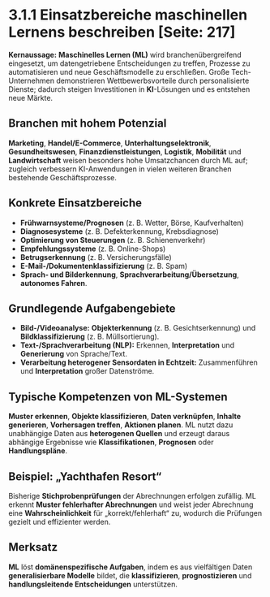 # 3.1.1 Einsatzbereiche maschinellen Lernens beschreiben [Seite: 217]

**Kernaussage:** **Maschinelles Lernen (ML)** wird branchenübergreifend eingesetzt, um datengetriebene Entscheidungen zu treffen, Prozesse zu automatisieren und neue Geschäftsmodelle zu erschließen. Große Tech-Unternehmen demonstrieren Wettbewerbsvorteile durch personalisierte Dienste; dadurch steigen Investitionen in **KI**-Lösungen und es entstehen neue Märkte. 

## Branchen mit hohem Potenzial

**Marketing**, **Handel/E-Commerce**, **Unterhaltungselektronik**, **Gesundheitswesen**, **Finanzdienstleistungen**, **Logistik**, **Mobilität** und **Landwirtschaft** weisen besonders hohe Umsatzchancen durch ML auf; zugleich verbessern KI-Anwendungen in vielen weiteren Branchen bestehende Geschäftsprozesse. 

## Konkrete Einsatzbereiche

* **Frühwarnsysteme/Prognosen** (z. B. Wetter, Börse, Kaufverhalten)
* **Diagnosesysteme** (z. B. Defekterkennung, Krebsdiagnose)
* **Optimierung von Steuerungen** (z. B. Schienenverkehr)
* **Empfehlungssysteme** (z. B. Online-Shops)
* **Betrugserkennung** (z. B. Versicherungsfälle)
* **E-Mail-/Dokumentenklassifizierung** (z. B. Spam)
* **Sprach- und Bilderkennung**, **Sprachverarbeitung/Übersetzung**, **autonomes Fahren**. 

## Grundlegende Aufgabengebiete

* **Bild-/Videoanalyse:** **Objekterkennung** (z. B. Gesichtserkennung) und **Bildklassifizierung** (z. B. Müllsortierung).
* **Text-/Sprachverarbeitung (NLP):** Erkennen, **Interpretation** und **Generierung** von Sprache/Text.
* **Verarbeitung heterogener Sensordaten in Echtzeit:** Zusammenführen und **Interpretation** großer Datenströme. 

## Typische Kompetenzen von ML-Systemen

**Muster erkennen**, **Objekte klassifizieren**, **Daten verknüpfen**, **Inhalte generieren**, **Vorhersagen treffen**, **Aktionen planen**. ML nutzt dazu unabhängige Daten aus **heterogenen Quellen** und erzeugt daraus abhängige Ergebnisse wie **Klassifikationen**, **Prognosen** oder **Handlungspläne**. 

## Beispiel: „Yachthafen Resort“

Bisherige **Stichprobenprüfungen** der Abrechnungen erfolgen zufällig. ML erkennt **Muster fehlerhafter Abrechnungen** und weist jeder Abrechnung eine **Wahrscheinlichkeit** für „korrekt/fehlerhaft“ zu, wodurch die Prüfungen gezielt und effizienter werden. 

## Merksatz

**ML** löst **domänenspezifische Aufgaben**, indem es aus vielfältigen Daten **generalisierbare Modelle** bildet, die **klassifizieren**, **prognostizieren** und **handlungsleitende Entscheidungen** unterstützen. 
